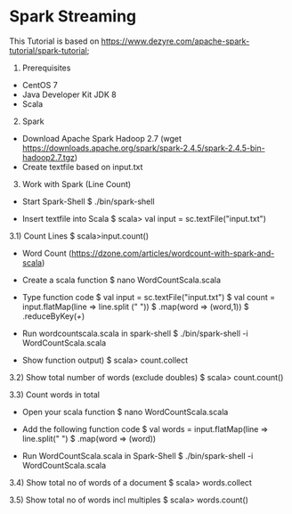 # Spark Streaming

This Tutorial is based on https://www.dezyre.com/apache-spark-tutorial/spark-tutorial; 

1) Prerequisites
- CentOS 7
- Java Developer Kit JDK 8 
- Scala

2) Spark 
- Download Apache Spark Hadoop 2.7 (wget https://downloads.apache.org/spark/spark-2.4.5/spark-2.4.5-bin-hadoop2.7.tgz)
- Create textfile based on input.txt

3) Work with Spark (Line Count)
- Start Spark-Shell
$ ./bin/spark-shell

- Insert textfile into Scala
$ scala> val input = sc.textFile("input.txt")

3.1) Count Lines
$ scala>input.count()

- Word Count (https://dzone.com/articles/wordcount-with-spark-and-scala)
- Create a scala function 
$ nano WordCountScala.scala

- Type function code
$ val input = sc.textFile("input.txt")
$ val count = input.flatMap(line => line.split (" "))
$ .map(word => (word,1))
$ .reduceByKey(_+_)

- Run wordcountscala.scala in spark-shell
$ ./bin/spark-shell -i WordCountScala.scala

- Show function output)
$ scala> count.collect

3.2) Show total number of words (exclude doubles)
$ scala> count.count()

3.3) Count words in total
- Open your scala function
$ nano WordCountScala.scala

- Add the following function code
$ val words = input.flatMap(line => line.split(" ")
$ .map(word => (word))

- Run WordCountScala.scala in Spark-Shell
$ ./bin/spark-shell -i WordCountScala.scala

3.4) Show total no of words of a document
$ scala> words.collect

3.5) Show total no of words incl multiples
$ scala> words.count()



